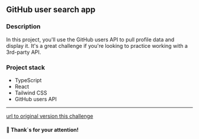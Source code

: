 <h2>GitHub user search app</h2>
<h3>Description</h3>
<span>
  In this project, you'll use the GitHub users API to pull profile data and display it.
  It's a great challenge if you're looking to practice working with a 3rd-party API.
</span>
<h3>Project stack</h3>
<ul>
  <li>TypeScript</li>
  <li>React</li>
  <li>Tailwind CSS</li>
  <li>GitHub users API</li>
</ul>
<hr>
<p><a href='https://www.frontendmentor.io/challenges/github-user-search-app-Q09YOgaH6'>url to original version this challenge</a></p>
<h4>&#128075 Thank`s for your attention!</h4>
